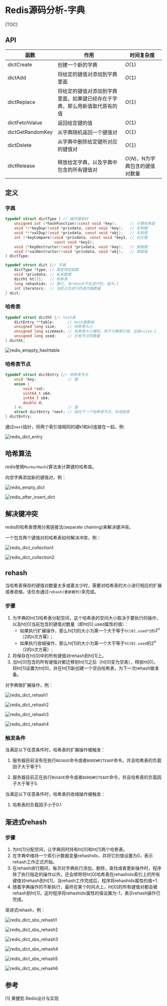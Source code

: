 # Redis源码分析-字典

[TOC]

## API

| 函数             | 作用                                                         | 时间复杂度                      |
| ---------------- | ------------------------------------------------------------ | ------------------------------- |
| dictCreate       | 创建一个新的字典                                             | $O(1)$                          |
| dictAdd          | 将给定的键值对添加到字典里面                                 | $O(1)$                          |
| dictReplace      | 将给定的键值对添加到字典里面，如果键已经存在于字典，那么用新值取代原有的值 | $O(1)$                          |
| dictFetchValue   | 返回给定键的值                                               | $O(1)$                          |
| dictGetRandomKey | 从字典随机返回一个键值对                                     | $O(1)$                          |
| dictDelete       | 从字典中删除给定键所对应的键值对                             | $O(1)$                          |
| dictRelease      | 释放给定字典，以及字典中包含的所有键值对                     | $O(N)$，N为字典包含的键值对数量 |



## 定义

### 字典

```c
typedef struct dictType { // 操作键值对
    unsigned int (*hashFunction)(const void *key);      // 计算哈希值
    void *(*keyDup)(void *privdata, const void *key);   // 复制键
    void *(*valDup)(void *privdata, const void *obj);   // 复制值
    int (*keyCompare)(void *privdata, const void *key1, // 对比键
                      const void *key2);
    void (*keyDestructor)(void *privdata, void *key);   // 销毁键
    void (*valDestructor)(void *privdata, void *obj);   // 销毁值
} dictType;

typedef struct dict {// 字典 
    dictType *type; // 类型特定函数
    void *privdata; // 私有数据
    dictht ht[2];   // 哈希表
    long rehashidx; // 索引，当rehash不在进行时，值为-1
    int iterators;  // 当前正在进行的迭代器数量
} dict;
```

### 哈希表

```c
typedef struct dictht {// hash表
    dictEntry **table;      // hash表数组
    unsigned long size;     // 哈希表大小
    unsigned long sizemask; // 哈希表大小掩码，用于计算索引值，总是=size-1
    unsigned long used;     // 已有节点的数量
} dictht;
```

![redis_emppty_hashtable](res/redis_emppty_hashtable.png)

### 哈希表节点

```c
typedef struct dictEntry {// 哈希表节点
    void *key;              // 键
    union {                 
        void *val;
        uint64_t u64;
        int64_t s64;
        double d;
    } v;                    // 值
    struct dictEntry *next; // 指向下一个哈希表节点，形成链表
} dictEntry;
```

通过`next`指针，将两个索引值相同的键k1和k0连接在一起，例:

![redis_dict_entry](res/redis_dict_entry.png)



## 哈希算法

redis使用`MurmurHash2`算法来计算键的哈希值。

向空字典添加新的键值对，例：

![redis_empty_dict](res/redis_empty_dict.png)

![redis_after_insert_dict](res/redis_after_insert_dict.png)



## 解决键冲突

redis的哈希表使用分离链接法(separate chaining)来解决键冲突。

一个包含两个键值对的哈希表如何解决冲突，例：

![redis_dict_collection1](res/redis_dict_collection1.png)

![redis_dict_collection2](res/redis_dict_collection2.png)



## rehash

当哈希表保存的键值对数量太多或着太少时，需要对哈希表的大小进行相应的扩展或者收缩，该任务通过`rehash(重新散列)`来完成。

### 步骤

1. 为字典的ht[1]哈希表分配空间，这个哈希表的空间大小取决于要执行的操作，以及ht[0]当前包含的键值对数量（即ht[0].used属性的值）：
   - 如果执行扩展操作，那么ht[1]的大小为第一个大于等于`ht[0].used*2的`$2^n$（2的n次方幂）；
   - 如果执行收缩操作，那么ht[1]的大小为第一个大于等于`ht[0].used`的$2^n$（2的n次方幂）;
2. 将保存在ht[0]中的所有键值对rehash到ht[1]上。
3. 当ht[0]包含的所有键值对都迁移到ht[1]之后（ht[0]变为空表），释放ht[0]，将ht[1]设置为ht[0]，并在ht[1]新创建一个空白哈希表，为下一次rehash做准备。

对字典做扩展操作，例：

![redis_dict_rehash1](res/redis_dict_rehash1.png)

![redis_dict_rehash2](res/redis_dict_rehash2.png)

![redis_dict_rehash3](res/redis_dict_rehash3.png)

![redis_dict_rehash4](res/redis_dict_rehash4.png)

### 触发条件

当满足以下任意条件时，哈希表的扩展操作被触发：

1. 服务器目前没有在执行`BGSAVE`命令或者`BGREWRITEAOF`命令，并且哈希表的负载因子大于等于1.

2. 服务器目前正在执行`BGSAVE`命令或者`BGREWRITEAOF`命令，并且哈希表的负载因子大于等于5.

当满足以下任意条件时，哈希表的收缩操作被触发：

1. 哈希表的负载因子小于0.1



## 渐进式rehash

### 步骤

1. 为ht[1]分配空间，让字典同时持有ht[0]和ht[1]两个哈希表。
2. 在字典中维持一个索引计数器变量rehashidx，并将它的值设置为0，表示rehash工作正式开始。
3. 在rehash进行期间，每次对字典执行添加，删除，查找或者更新操作时，程序除了执行指定的操作以外，还会顺带将ht[0]哈希表在rehashidx索引上的所有键值对rehash到ht[1]，当rehash工作完成后，程序将rehashidx属性的值+1.
4. 随着字典操作的不断执行，最终在某个时间点上，ht[0]的所有键值对都会被rehash到ht[1]，这时程序将rehashidx属性的值设置为-1，表示rehash操作已完成。

渐进式rehash，例：

![redis_dict_sbs_rehash1](res/redis_dict_sbs_rehash1.png)

![redis_dict_sbs_rehash2](res/redis_dict_sbs_rehash2.png)

![redis_dict_sbs_rehash3](res/redis_dict_sbs_rehash3.png)

![redis_dict_sbs_rehash4](res/redis_dict_sbs_rehash4.png)

![redis_dict_sbs_rehash5](res/redis_dict_sbs_rehash5.png)

![redis_dict_sbs_rehash6](res/redis_dict_sbs_rehash6.png)



## 参考

[1] 黄健宏.Redis设计与实现
